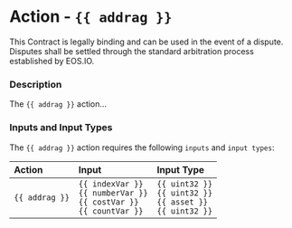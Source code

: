 # Action - `{{ addrag }}`

This Contract is legally binding and can be used in the event of a dispute. Disputes shall be settled through the standard arbitration process established by EOS.IO.

### Description

The `{{ addrag }}` action... 

### Inputs and Input Types

The `{{ addrag }}` action requires the following `inputs` and `input types`:

| Action | Input | Input Type |
|:--|:--|:--|
| `{{ addrag }}` | `{{ indexVar }}`<br/>`{{ numberVar }}`<br/>`{{ costVar }}`<br/>`{{ countVar }}` | `{{ uint32 }}`<br/>`{{ uint32 }}`<br/>`{{ asset }}`<br/>`{{ uint32 }}` |

